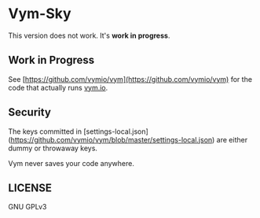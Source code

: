 # Vym-Sky

This version does not work. It's **work in progress**.

## Work in Progress

See [https://github.com/vymio/vym](https://github.com/vymio/vym) for the code
that actually runs [vym.io](https://vym.io).

## Security

The keys committed in [settings-local.json]
(https://github.com/vymio/vym/blob/master/settings-local.json) are either dummy
or throwaway keys.

Vym never saves your code anywhere.


## LICENSE

GNU GPLv3
